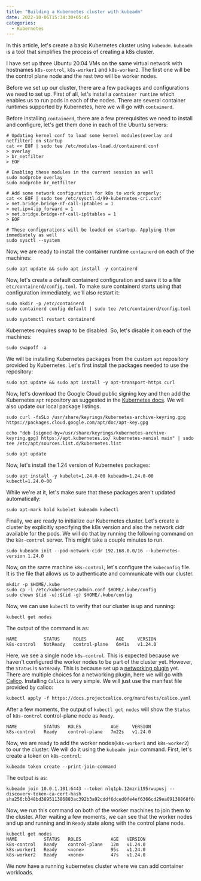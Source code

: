 ```yaml
---
title: "Building a Kubernetes cluster with kubeadm"
date: 2022-10-06T15:34:30+05:45
categories:
  - Kubernetes
---
```


In this article, let's create a basic Kubernetes cluster using `kubeadm`. `kubeadm` is a tool that simplifies the process of creating a k8s cluster.

I have set up three Ubuntu 20.04 VMs on the same virtual network with hostnames `k8s-control`, `k8s-worker1` and `k8s-worker2`. The first one will be the control plane node and the rest two will be worker nodes. 

Before we set up our cluster, there are a few packages and configurations we need to set up. First of all, let's install a `container runtime` which enables us to run pods in each of the nodes. There are several container runtimes supported by Kubernetes, here we will go with `containerd`.

Before installing `containerd`, there are a few prerequisites we need to install and configure, let's get them done in each of the Ubuntu servers:

```shell
# Updating kernel conf to load some kernel modules(overlay and netfilter) on startup
cat << EOF | sudo tee /etc/modules-load.d/containerd.conf
> overlay
> br_netfilter
> EOF

# Enabling these modules in the current session as well
sudo modprobe overlay
sudo modprobe br_netfilter

# Add some network configuration for k8s to work properly:
cat << EOF | sudo tee /etc/sysctl.d/99-kubernetes-cri.conf
> net.bridge.bridge-nf-call-iptables = 1
> net.ipv4.ip_forward = 1
> net.bridge.bridge-nf-call-ip6tables = 1
> EOF

# These configurations will be loaded on startup. Applying them immediately as well
sudo sysctl --system
```

Now, we are ready to install the container runtime `containerd` on each of the machines:
```
sudo apt update && sudo apt install -y containerd
```

Now, let's create a default containerd configuration and save it to a file `etc/containerd/config.toml`. To make sure containerd starts using that configuration immediately, we'll also restart it:
```shell
sudo mkdir -p /etc/containerd
sudo containerd config default | sudo tee /etc/containerd/config.toml

sudo systemctl restart containerd
```

Kubernetes requires swap to be disabled. So, let's disable it on each of the machines:
```shell
sudo swapoff -a
```

We will be installing Kubernetes packages from the custom `apt` repository provided by Kubernetes. Let's first install the packages needed to use the repository:

```shell
sudo apt update && sudo apt install -y apt-transport-https curl
```

Now, let's download the Google Cloud public signing key and then add the Kubernetes `apt` repository as suggested in the [Kubernetes docs][install-kubeadm-docs]. We will also update our local package listings.

```shell
sudo curl -fsSLo /usr/share/keyrings/kubernetes-archive-keyring.gpg https://packages.cloud.google.com/apt/doc/apt-key.gpg

echo "deb [signed-by=/usr/share/keyrings/kubernetes-archive-keyring.gpg] https://apt.kubernetes.io/ kubernetes-xenial main" | sudo tee /etc/apt/sources.list.d/kubernetes.list

sudo apt update
```

Now, let's install the 1.24 version of Kubernetes packages:

```
sudo apt install -y kubelet=1.24.0-00 kubeadm=1.24.0-00 kubectl=1.24.0-00
```

While we're at it, let's make sure that these packages aren't updated automatically:

```
sudo apt-mark hold kubelet kubeadm kubectl
```

Finally, we are ready to initialize our Kubernetes cluster. Let's create a cluster by explicitly specifying the k8s version and also the network cidr available for the pods. We will do that by running the following command on the `k8s-control` server. This might take a couple minutes to run.
```shell
sudo kubeadm init --pod-network-cidr 192.168.0.0/16 --kubernetes-version 1.24.0
```

Now, on the same machine `k8s-control`, let's configure the `kubeconfig` file. It is the file that allows us to authenticate and communicate with our cluster.
```shell
mkdir -p $HOME/.kube
sudo cp -i /etc/kubernetes/admin.conf $HOME/.kube/config
sudo chown $(id -u):$(id -g) $HOME/.kube/config
```

Now, we can use `kubectl` to verify that our cluster is up and running:
```shell
kubectl get nodes
```

The output of the command is as:
```shell
NAME          STATUS     ROLES           AGE     VERSION
k8s-control   NotReady   control-plane   6m41s   v1.24.0
```

Here, we see a single node `k8s-control`. This is expected because we haven't configured the worker nodes to be part of the cluster yet. However, the `Status` is `NotReady`. This is because set up a [networking plugin][network-plugins] yet. There are multiple choices for a networking plugin, here we will go with [Calico][about-calico]. Installing `Calico` is very simple. We will just use the manifest file provided by calico:
```shell
kubectl apply -f https://docs.projectcalico.org/manifests/calico.yaml
```

After a few moments, the output of `kubectl get nodes` will show the `Status` of `k8s-control` control-plane node as `Ready`. 
```shell
NAME          STATUS   ROLES           AGE     VERSION
k8s-control   Ready    control-plane   7m22s   v1.24.0
```

Now, we are ready to add the worker nodes(`k8s-worker1` and `k8s-worker2`) to our the cluster. We will do it using the `kubeadm join` command. First, let's create a token on `k8s-control`:
```shell
kubeadm token create --print-join-command
```

The output is as:
```
kubeadm join 10.0.1.101:6443 --token nlq1pb.12mzri195rwupusj --discovery-token-ca-cert-hash sha256:b348bd389511386883ac392b3a92cddf6dced0fe4ef6366cd29ea09138868f0a
```

Now, we run this command on both of the worker machines to join them to the cluster. After waiting a few moments, we can see that the worker nodes and up and running and in `Ready` state along with the control plane node.
```
kubectl get nodes
NAME          STATUS   ROLES           AGE   VERSION
k8s-control   Ready    control-plane   12m   v1.24.0
k8s-worker1   Ready    <none>          95s   v1.24.0
k8s-worker2   Ready    <none>          47s   v1.24.0
```

We now have a running kubernetes cluster where we can add container workloads.

[install-kubeadm-docs]: https://kubernetes.io/docs/setup/production-environment/tools/kubeadm/install-kubeadm/
[network-plugins]:   https://kubernetes.io/docs/concepts/extend-kubernetes/compute-storage-net/network-plugins/
[about-calico]: [https://projectcalico.docs.tigera.io/about/about-calico]

